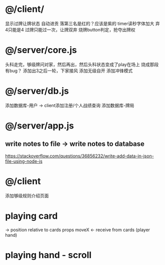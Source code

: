 # @/client/
显示过牌让牌状态
自动进贡
落第三名是红的？应该是紫的
timer读秒字体加大
弃4只能是4
过牌只能过一次，让牌双弃
烧牌button判定，抢夺出牌权


# @/server/core.js
头科走完，够级牌问对家，然后再出，然后头科状态变成了play在场上
烧成那段有bug？
添加出3之后一轮，下家接风
添加无级自开
添加冲锋模式


# @/server/db.js
添加数据库-用户 -> client添加注册/个人战绩查询
添加数据库-牌局


# @/server/app.js
## write notes to file -> write notes to database
https://stackoverflow.com/questions/36856232/write-add-data-in-json-file-using-node-js


# @/client
添加够级规则介绍页面


# playing card
-> position relative to cards
props moveX <- receive from cards (player hand)

# playing hand - scroll
<!-- allow scroll on horitional x [v-vuse-scrollbar:x?]-->
<!-- https://codepen.io/jrvaja/pen/qoLXZb -->
<!-- https://github.com/vuetifyjs/vuetify/issues/3792 -->


